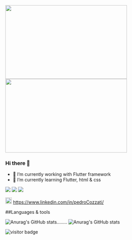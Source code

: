 <p>
<img width='380px' height='230px' src='https://media4.giphy.com/media/xTiTnxpQ3ghPiB2Hp6/giphy.gif?cid=ecf05e47z6xssu0rhtzgll7nxc7pvn3elblrvpnlqiqbyjkj&rid=giphy.gif&ct=g'>
<img width='380px'height='230px' src='https://giffiles.alphacoders.com/209/209661.gif'></p>

### Hi there 👋

- 🔭 I’m currently working with Flutter framework
- 🌱 I’m currently learning Flutter, html & css
<p><img src='https://img.shields.io/badge/Flutter-02569B?style=for-the-badge&logo=flutter&logoColor=white'>
<img src='https://img.shields.io/badge/HTML5-E34F26?style=for-the-badge&logo=html5&logoColor=white'>
<img src='https://img.shields.io/badge/CSS3-1572B6?style=for-the-badge&logo=css3&logoColor=white'></p>

<img width='20px' height='20px' src='https://www.gov.br/observatorio/en/academic-programs/graduate-program-in-geophysics/images/linkedin.png/@@images/4327284e-bb67-4ef3-8c5e-32c63a62677b.png'> https://www.linkedin.com/in/pedroCozzati/


##Languages & tools

![Anurag's GitHub stats](https://github-readme-stats.vercel.app/api/top-langs/?username=PedroCozzati&theme=radical&count_private=true&hide=makefile)........
![Anurag's GitHub stats](https://github-readme-stats.vercel.app/api?username=PedroCozzati&theme=radical)
  

![visitor badge](https://visitor-badge.glitch.me/badge?page_id=PedroCozzati.visitor-badge&left_color=grey&right_color=green) 

